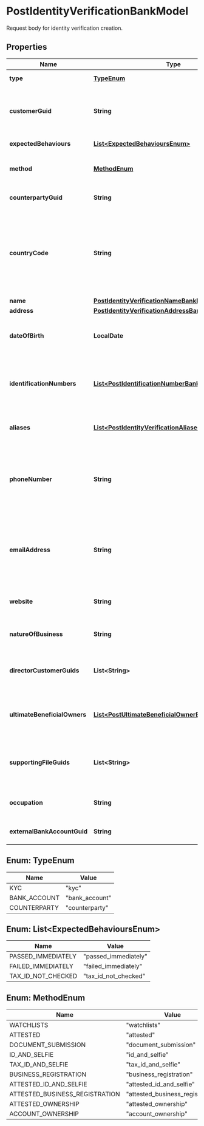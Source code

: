

# PostIdentityVerificationBankModel

Request body for identity verification creation.

## Properties

| Name | Type | Description | Notes |
|------------ | ------------- | ------------- | -------------|
|**type** | [**TypeEnum**](#TypeEnum) | The type of identity verification. |  |
|**customerGuid** | **String** | The customer&#39;s identifier. Required when type is kyc and method is attested_business_registration or type is kyc and method is attested_id_and_selfie. |  [optional] |
|**expectedBehaviours** | [**List&lt;ExpectedBehavioursEnum&gt;**](#List&lt;ExpectedBehavioursEnum&gt;) | The optional expected behaviour to simulate. |  [optional] |
|**method** | [**MethodEnum**](#MethodEnum) | The identity verification method. Required when type is counterparty, type is kyc, or type is bank_account. |  [optional] |
|**counterpartyGuid** | **String** | The counterparty&#39;s identifier. Required when type is counterparty. |  [optional] |
|**countryCode** | **String** | The ISO 3166 country 2-Alpha country the customer is being verified in. If not present, will default to the Bank&#39;s configured country code. Optional when type is kyc and method is id_and_selfie, type is kyc and method is tax_id_and_selfie, or type is kyc and method is business_registration. |  [optional] |
|**name** | [**PostIdentityVerificationNameBankModel**](PostIdentityVerificationNameBankModel.md) |  |  [optional] |
|**address** | [**PostIdentityVerificationAddressBankModel**](PostIdentityVerificationAddressBankModel.md) |  |  [optional] |
|**dateOfBirth** | **LocalDate** | The customer&#39;s date of birth. Required when type is kyc and method is attested or type is kyc and method is attested_id_and_selfie. |  [optional] |
|**identificationNumbers** | [**List&lt;PostIdentificationNumberBankModel&gt;**](PostIdentificationNumberBankModel.md) | The customer&#39;s identification numbers. Required when type is kyc and method is attested, type is kyc and method is attested_business_registration, or type is kyc and method is attested_id_and_selfie. |  [optional] |
|**aliases** | [**List&lt;PostIdentityVerificationAliasesInnerBankModel&gt;**](PostIdentityVerificationAliasesInnerBankModel.md) | The aliases of the customer. Optional when type is kyc and method is attested_business_registration. |  [optional] |
|**phoneNumber** | **String** | The customer&#39;s phone number. Required when type is kyc and method is attested_business_registration or type is kyc and method is attested_id_and_selfie. Optional when type is bank_account and method is attested_ownership. |  [optional] |
|**emailAddress** | **String** | The customer&#39;s email address. Required when type is kyc and method is attested_business_registration or type is kyc and method is attested_id_and_selfie. Optional when type is bank_account and method is attested_ownership. |  [optional] |
|**website** | **String** | The customer&#39;s website. Required when type is kyc and method is attested_business_registration. |  [optional] |
|**natureOfBusiness** | **String** | The customer&#39;s nature of business. Required when type is kyc and method is attested_business_registration. |  [optional] |
|**directorCustomerGuids** | **List&lt;String&gt;** | The customer guids of the directors of the business Required when type is kyc and method is attested_business_registration. |  [optional] |
|**ultimateBeneficialOwners** | [**List&lt;PostUltimateBeneficialOwnerBankModel&gt;**](PostUltimateBeneficialOwnerBankModel.md) | The ultimate beneficial owners of the business with 10% or more ownership Required when type is kyc and method is attested_business_registration. |  [optional] |
|**supportingFileGuids** | **List&lt;String&gt;** | File guids supporting the verification Required when type is kyc and method is attested_business_registration or type is kyc and method is attested_id_and_selfie. |  [optional] |
|**occupation** | **String** | The customer&#39;s occupation. Optional when type is kyc and method is attested_id_and_selfie. |  [optional] |
|**externalBankAccountGuid** | **String** | The external bank account&#39;s identifier. Required when type is bank_account. |  [optional] |



## Enum: TypeEnum

| Name | Value |
|---- | -----|
| KYC | &quot;kyc&quot; |
| BANK_ACCOUNT | &quot;bank_account&quot; |
| COUNTERPARTY | &quot;counterparty&quot; |



## Enum: List&lt;ExpectedBehavioursEnum&gt;

| Name | Value |
|---- | -----|
| PASSED_IMMEDIATELY | &quot;passed_immediately&quot; |
| FAILED_IMMEDIATELY | &quot;failed_immediately&quot; |
| TAX_ID_NOT_CHECKED | &quot;tax_id_not_checked&quot; |



## Enum: MethodEnum

| Name | Value |
|---- | -----|
| WATCHLISTS | &quot;watchlists&quot; |
| ATTESTED | &quot;attested&quot; |
| DOCUMENT_SUBMISSION | &quot;document_submission&quot; |
| ID_AND_SELFIE | &quot;id_and_selfie&quot; |
| TAX_ID_AND_SELFIE | &quot;tax_id_and_selfie&quot; |
| BUSINESS_REGISTRATION | &quot;business_registration&quot; |
| ATTESTED_ID_AND_SELFIE | &quot;attested_id_and_selfie&quot; |
| ATTESTED_BUSINESS_REGISTRATION | &quot;attested_business_registration&quot; |
| ATTESTED_OWNERSHIP | &quot;attested_ownership&quot; |
| ACCOUNT_OWNERSHIP | &quot;account_ownership&quot; |



